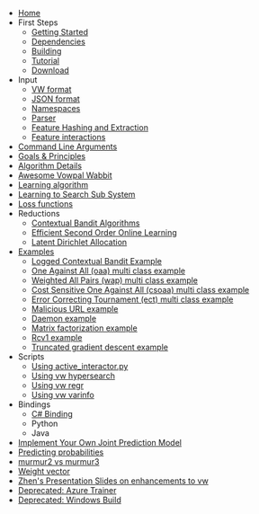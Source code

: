 - [Home](https://github.com/VowpalWabbit/vowpal_wabbit/wiki)
- First Steps
  - [Getting Started](Getting-started)
  - [Dependencies](Dependencies)
  - [Building](Building)
  - [Tutorial](Tutorial)
  - [Download](Download)
- Input
  - [VW format](Input-format)
  - [JSON format](JSON)
  - [Namespaces](Namespaces)
  - [Parser](Parser)
  - [Feature Hashing and Extraction](Feature-Hashing-and-Extraction)
  - [Feature interactions](Feature-interactions)
- [Command Line Arguments](Command-Line-Arguments)
- [Goals & Principles](Goals-&-Principles)
- [Algorithm Details](Algorithm-Details)
- [Awesome Vowpal Wabbit](Awesome-Vowpal-Wabbit)
- [Learning algorithm](Learning-algorithm)
- [Learning to Search Sub System](Learning-to-Search-Sub-System)
- [Loss functions](Loss-functions)
- Reductions
  - [Contextual Bandit Algorithms](Contextual-Bandit-algorithms)
  - [Efficient Second Order Online Learning](Efficient-Second-Order-Online-Learning)
  - [Latent Dirichlet Allocation](Latent-Dirichlet-Allocation)
- [Examples](Examples)
  - [Logged Contextual Bandit Example](Logged-Contextual-Bandit-Example)
  - [One Against All (oaa) multi class example](One-Against-All-(oaa)-multi-class-example)
  - [Weighted All Pairs (wap) multi class example](Weighted-All-Pairs-(wap)-multi-class-example)
  - [Cost Sensitive One Against All (csoaa) multi class example](Cost-Sensitive-One-Against-All-(csoaa)-multi-class-example)
  - [Error Correcting Tournament (ect) multi class example](Error-Correcting-Tournament-(ect)-multi-class-example)
  - [Malicious URL example](Malicious-URL-example)
  - [Daemon example](Daemon-example)
  - [Matrix factorization example](Matrix-factorization-example)
  - [Rcv1 example](Rcv1-example)
  - [Truncated gradient descent example](Truncated-gradient-descent-example)
- Scripts
  - [Using active_interactor.py](Using-active_interactor.py)
  - [Using vw hypersearch](Using-vw-hypersearch)
  - [Using vw regr](Using-vw-regr)
  - [Using vw varinfo](Using-vw-varinfo)
- Bindings
  - [C# Binding](https://github.com/VowpalWabbit/vowpal_wabbit/wiki/C%23-Binding)
  - Python
  - Java
- [Implement Your Own Joint Prediction Model](Implement-Your-Own-Joint-Prediction-Model)
- [Predicting probabilities](Predicting-probabilities)
- [murmur2 vs murmur3](murmur2-vs-murmur3)
- [Weight vector](Weight-vector)
- [Zhen's Presentation Slides on enhancements to vw](Zhen's-Presentation-Slides-on-enhancements-to-vw)
- [Deprecated: Azure Trainer](https://github.com/VowpalWabbit/vowpal_wabbit/wiki/Deprecated:-Azure-Trainer)
- [Deprecated: Windows Build](https://github.com/VowpalWabbit/vowpal_wabbit/wiki/Deprecated:-Windows-Build)